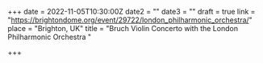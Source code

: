 +++
date = 2022-11-05T10:30:00Z
date2 = ""
date3 = ""
draft = true
link = "https://brightondome.org/event/29722/london_philharmonic_orchestra/"
place = "Brighton, UK"
title = "Bruch Violin Concerto with the London Philharmonic Orchestra "

+++
